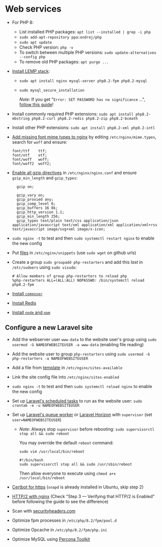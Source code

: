 # Web services

- For PHP 8:
  - List installed PHP packages: `apt list --installed | grep -i php`
  - `sudo add-apt-repository ppa:ondrej/php`
  - `sudo apt update`
  - Check PHP version: `php -v`
  - To switch between multiple PHP versions: `sudo update-alternatives --config php`
  - To remove old PHP packages: `apt purge ...`
- [Install LEMP stack](https://www.digitalocean.com/community/tutorials/how-to-install-linux-nginx-mysql-php-lemp-stack-on-ubuntu-22-04):
  - `sudo apt install nginx mysql-server php8.2-fpm php8.2-mysql`
  - `sudo mysql_secure_installation`

    _Note_: If you get "`Error: SET PASSWORD has no significance` ...", [follow this guide](https://www.digitalocean.com/community/questions/can-t-set-root-password-when-installing-mysql-server)!

- Install commonly required PHP extensions: `sudo apt install php8.2-mbstring php8.2-curl php8.2-redis php8.2-zip php8.2-bcmath`
- Install other PHP extensions: `sudo apt install php8.2-xml php8.2-intl`
- [Add missing font mime types to nginx](https://github.com/fontello/fontello/wiki/How-to-setup-server-to-serve-fonts)
  by editing `/etc/nginx/mime.types`, search for `woff` and ensure:

      font/ttf    ttf;
      font/otf    otf;
      font/woff   woff;
      font/woff2  woff2;

- [Enable all gzip directives](https://www.digitalocean.com/community/tutorials/how-to-add-the-gzip-module-to-nginx-on-ubuntu-16-04)
  in `/etc/nginx/nginx.conf` and ensure `gzip_min_length` and `gzip_types`:

        gzip on;

        gzip_vary on;
        gzip_proxied any;
        gzip_comp_level 6;
        gzip_buffers 16 8k;
        gzip_http_version 1.1;
        gzip_min_length 256;
        gzip_types text/plain text/css application/json application/javascript text/xml application/xml application/xml+rss text/javascript image/svg+xml image/x-icon;

- `sudo nginx -t` to test and then `sudo systemctl restart nginx` to enable the new config
- Put [files](../nginx/snippets/) in `/etc/nginx/snippets` (use `sudo wget` on github urls)
- Create a group `sudo groupadd php-restarters` and add this _last_ in `/etc/sudoers` using `sudo visudo`:

      # Allow members of group php-restarters to reload php
      %php-restarters ALL=(ALL:ALL) NOPASSWD: /bin/systemctl reload php8.2-fpm

- [Install `composer`](https://www.digitalocean.com/community/tutorials/how-to-install-and-use-composer-on-ubuntu-22-04)
- [Install Redis](https://www.digitalocean.com/community/tutorials/how-to-install-and-secure-redis-on-ubuntu-22-04)
- [Install `node` and `npm`](https://www.digitalocean.com/community/tutorials/how-to-install-node-js-on-ubuntu-22-04)

## Configure a new Laravel site

- Add the webserver user `www-data` to the website user's group using `sudo usermod -G NAMEOFWEBSITEUSER -a www-data` (enabling file reading)
- Add the website user to group `php-restarters` using `sudo usermod -G php-restarters -a NAMEOFWEBSITEUSER`
- Add a file from [template](../nginx/sites-available/laravel-site) in `/etc/nginx/sites-available`
- Link the site config file into `/etc/nginx/sites-enabled`
- `sudo nginx -t` to test and then `sudo systemctl reload nginx` to enable the new config
- Set up [Laravel's scheduled tasks](https://laravel.com/docs/scheduling#running-the-scheduler)
    to run as the website user: `sudo crontab -e -u NAMEOFWEBSITEUSER`
- Set up [Laravel's queue worker](https://laravel.com/docs/queues#installing-supervisor)
    or [Laravel Horizon](https://laravel.com/docs/horizon#deploying-horizon) with `supervisor`
    (set `user=NAMEOFWEBSITEUSER`)

  - _Note_: Always stop `supervisor` before rebooting: `sudo supervisorctl stop all && sudo reboot`

      You may override the default `reboot` command:

      `sudo vim /usr/local/bin/reboot`

        #!/bin/bash
        sudo supervisorctl stop all && sudo /usr/sbin/reboot

      Then allow everyone to execute using `chmod a+x /usr/local/bin/reboot`


- [Certbot for https](https://certbot.eff.org/lets-encrypt/ubuntufocal-nginx)
    (`snapd` is already installed in Ubuntu, skip step 2)
- [HTTP/2 with nginx](https://www.digitalocean.com/community/tutorials/how-to-set-up-nginx-with-http-2-support-on-ubuntu-22-04)
    (Check "Step 3 — Verifying that HTTP/2 is Enabled" before following the guide to see the difference)
- Scan with [securityheaders.com](https://securityheaders.com)
- Optimize fpm processes in `/etc/php/8.2/fpm/pool.d`
- Optimize Opcache in `/etc/php/8.2/fpm/php.ini`
- Optimize MySQL using [Percona Toolkit](https://www.percona.com/doc/percona-toolkit/LATEST/installation.html)
